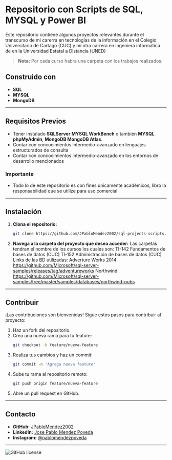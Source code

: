 # Repositorio con Scripts de SQL, MYSQL y Power BI

Este repositorio contiene algunos proyectos relevantes durante el transcurso de mi carerra en tecnologías de la información en 
el Colegio Universitario de Cartago (CUC) y mi otra carrera en ingeniera informática de en la Universidad Estatal a Distancia (UNED)

> **Nota:** Por cada curso habra una carpeta con los trabajos realizados.

## Construido con

- **SQL**
- **MYSQL**
- **MongoDB**

---

## Requisitos Previos

- Tener instalado **SQLServer** **MYSQL WorkBench** o también **MYSQL phpMyAdmin**, **MongoDB MongoDB Atlas**.
- Contar con concocimientos intermedio-avanzado en lenguajes estructurados de consulta
- Contar con concocimientos intermedio-avanzado en los entornos de desarrollo mencionados

### Importante

- Todo lo de este repositorio es con fines unicamente académicos, libro la responsabilidad que se utilize para uso comercial

---

## Instalación

1. **Clona el repositorio:**
   ```bash
   git clone https://github.com/JPabloMendez2002/sql-projects-scripts.git
   ```

2. **Navega a la carpeta del proyecto que desea acceder:**
   Las carpetas tendran el nombre de los cursos los cuales son:
   TI-142 Fundamentos de bases de datos (CUC)
   TI-152 Administración de bases de datos (CUC)
    Links de las BD utilizadas:
    Adverture Works 2014
     https://github.com/Microsoft/sql-server-samples/releases/tag/adventureworks
    Northwind
     https://github.com/Microsoft/sql-server-samples/tree/master/samples/databases/northwind-pubs
---

## Contribuir

¡Las contribuciones son bienvenidas! Sigue estos pasos para contribuir al proyecto:

1. Haz un fork del repositorio.
2. Crea una nueva rama para tu feature: 
   ```bash
   git checkout -b feature/nueva-feature
   ```
3. Realiza tus cambios y haz un commit:
   ```bash
   git commit -m 'Agrega nueva feature'
   ```
4. Sube tu rama al repositorio remoto:
   ```bash
   git push origin feature/nueva-feature
   ```
5. Abre un pull request en GitHub.

---

## Contacto

- **GitHub:** [JPabloMendez2002](https://github.com/JPabloMendez2002)  
- **LinkedIn:** [Jose Pablo Mendez Poveda](https://www.linkedin.com/in/jose-pablo-mendez-poveda)  
- **Instagram:** [@pablomendezpoveda](https://www.instagram.com/pablomendezpoveda)  

---

![GitHub license](https://img.shields.io/github/license/JPabloMendez2002/send-emails-script)
